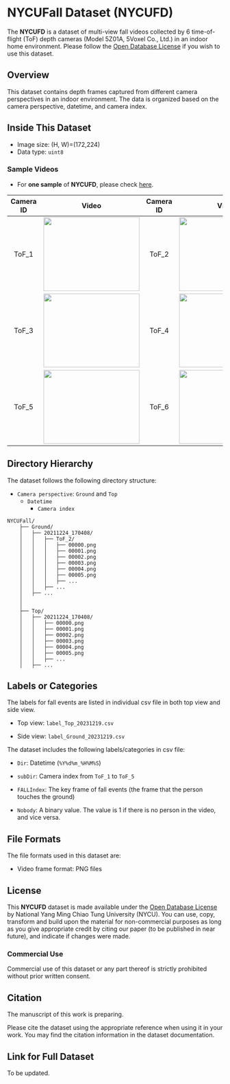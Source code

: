# NYCUFall Dataset (NYCUFD)

The **NYCUFD** is a dataset of multi-view fall videos collected by 6 time-of-flight (ToF) depth cameras (Model 5Z01A, 5Voxel Co., Ltd.) in an indoor home environment. Please follow the [Open Database License](http://opendatacommons.org/licenses/odbl/1.0/) if you wish to use this dataset.



## Overview

This dataset contains depth frames captured from different camera perspectives in an indoor environment. The data is organized based on the camera perspective, datetime, and camera index.


## Inside This Dataset

* Image size: (H, W)=(172,224)
* Data type: `uint8`

### Sample Videos

- For **one sample** of **NYCUFD**, please check [here](https://nycu1-my.sharepoint.com/:u:/g/personal/celee_m365_nycu_edu_tw/EZuymZTx93tCt84QqJ2djJEBhq507hYvCu2c4seNCELxjw?e=NC75g5).


| Camera ID |   Video   | Camera ID |   Video   |
|:---------:|:---------:|:---------:|:---------:|
|ToF_1|<img src="assets/Figures/ToF1_sample01.gif" width="224" height="172"/>|ToF_2|<img src="assets/Figures/ToF2_sample01.gif" width="224" height="172"/>|
|ToF_3|<img src="assets/Figures/ToF3_sample01.gif" width="224" height="172"/>|ToF_4|<img src="assets/Figures/ToF4_sample01.gif" width="224" height="172"/>|
|ToF_5|<img src="assets/Figures/ToF5_sample01.gif" width="224" height="172"/>|ToF_6|<img src="assets/Figures/ToF6_sample01.gif" width="224" height="172"/>|


## Directory Hierarchy

The dataset follows the following directory structure:

- `Camera perspective`: `Ground` and `Top`
    - `Datetime`
        - `Camera index`


```
NYCUFall/
    ├── Ground/
    │   ├── 20211224_170408/
    │   │   ├── ToF_2/
    │   │   │   ├── 00000.png
    │   │   │   ├── 00001.png
    │   │   │   ├── 00002.png
    │   │   │   ├── 00003.png
    │   │   │   ├── 00004.png
    │   │   │   ├── 00005.png
    │   │   │   ├── ...
    │   │   ├── ...
    │   ├── ...
    │
    │
    ├── Top/
    │   ├── 20211224_170408/
    │   │   ├── 00000.png
    │   │   ├── 00001.png
    │   │   ├── 00002.png
    │   │   ├── 00003.png
    │   │   ├── 00004.png
    │   │   ├── 00005.png
    │   │   ├── ...
    │   ├── ...
```



## Labels or Categories

The labels for fall events are listed in individual csv file in both top view and side view.

- Top view: `label_Top_20231219.csv`

- Side view: `label_Ground_20231219.csv`


The dataset includes the following labels/categories in csv file:

- `Dir`: Datetime (`%Y%d%m_%H%M%S`)

- `subDir`: Camera index from `ToF_1` to `ToF_5`

- `FALLIndex`: The key frame of fall events (the frame that the person touches the ground)

- `Nobody`: A binary value. The value is 1 if there is no person in the video, and vice versa.



## File Formats

The file formats used in this dataset are:

- Video frame format: PNG files



## License

This **NYCUFD** dataset is made available under the [Open Database License](http://opendatacommons.org/licenses/odbl/1.0/) by National Yang Ming Chiao Tung University (NYCU). You can use, copy, transform and build upon the material for non-commercial purposes as long as you give appropriate credit by citing our paper (to be published in near future), and indicate if changes were made.

### Commercial Use

Commercial use of this dataset or any part thereof is strictly prohibited without prior written consent.

## Citation

The manuscript of this work is preparing.

Please cite the dataset using the appropriate reference when using it in your work. You may find the citation information in the dataset documentation.


## Link for Full Dataset

To be updated.

